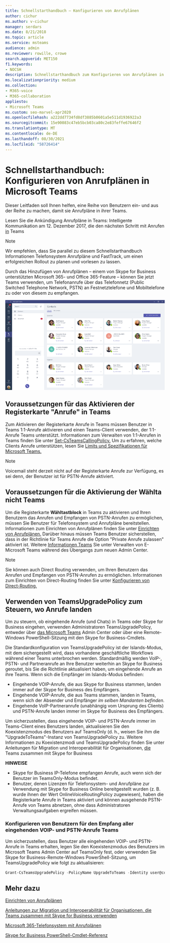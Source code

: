 ```yaml
---
title: Schnellstarthandbuch – Konfigurieren von Anrufplänen
author: cichur
ms.author: v-cichur
manager: serdars
ms.date: 8/21/2018
ms.topic: article
ms.service: msteams
audience: admin
ms.reviewer: rowille, crowe
search.appverid: MET150
f1.keywords:
- NOCSH
description: Schnellstarthandbuch zum Konfigurieren von Anrufplänen in Microsoft Teams, damit Sie eine Gruppe von Benutzern einrichten und starten können.
ms.localizationpriority: medium
ms.collection:
- M365-voice
- M365-collaboration
appliesto:
- Microsoft Teams
ms.custom: seo-marvel-apr2020
ms.openlocfilehash: a222dd7734fd8df3885b0601a5e511d1936922a3
ms.sourcegitcommit: 15e90083c47eb5bcb03ca80c2e83feffe67646f2
ms.translationtype: MT
ms.contentlocale: de-DE
ms.lasthandoff: 08/30/2021
ms.locfileid: "58726414"
---
```

# <a name="quick-start-guide-configuring-calling-plans-in-microsoft-teams"></a>Schnellstarthandbuch: Konfigurieren von Anrufplänen in Microsoft Teams

Dieser Leitfaden soll Ihnen helfen, eine Reihe von Benutzern ein- und aus der Reihe zu machen, damit sie Anrufpläne in ihrer Teams.

Lesen Sie die Ankündigung Anrufpläne in Teams: Intelligente Kommunikation am 12. Dezember 2017, die den nächsten Schritt mit Anrufen [in](https://aka.ms/ipyqus) Teams

> [!NOTE]
> Wir empfehlen, dass Sie parallel zu diesem [](calling-plan-landing-page.md) Schnellstarthandbuch Informationen Telefonsystem [](https://aka.ms/cloudvoice) Anrufpläne und FastTrack, um einen erfolgreichen Rollout zu planen und vorlesen zu lassen.

Durch das Hinzufügen von Anrufplänen – einem von Skype for Business unterstützten Microsoft 365- und Office 365-Feature – können Sie jetzt Teams verwenden, um Telefonanrufe über das Telefonnetz (Public Switched Telephone Network, PSTN) an Festnetztelefone und Mobiltelefone zu oder von diesem zu empfangen.

![Screenshot der Seite "Kontakte" in Teams.](media/Calling_in_Teams.png)
## <a name="prerequisites-for-enabling-the-calls-tab-in-teams"></a>Voraussetzungen für das Aktivieren **der** Registerkarte "Anrufe" in Teams
Zum Aktivieren  der Registerkarte Anrufe in Teams müssen Benutzer in Teams 1:1-Anrufe aktivieren und einen Teams-Client verwenden, der 1:1-Anrufe Teams unterstützt. Informationen zum Verwalten von 1:1-Anrufen in Teams finden Sie unter [Set-CsTeamsCallingPolicy.](/powershell/module/skype/set-csteamscallingpolicy) Um zu erfahren, welche Clients Anrufe unterstützen, lesen Sie [Limits und Spezifikationen für Microsoft Teams.](./limits-specifications-teams.md)

> [!NOTE]
> Voicemail steht derzeit nicht auf der Registerkarte Anrufe zur Verfügung, es sei denn, der Benutzer ist für PSTN-Anrufe aktiviert. 

## <a name="prerequisites-for-enabling-the-dial-pad-in-teams"></a>Voraussetzungen für die Aktivierung der **Wählta nicht** Teams
Um die Registerkarte **Wähltastblock** in Teams zu aktivieren und Ihren Benutzern das Anrufen und Empfangen von PSTN-Anrufen zu ermöglichen, müssen Sie Benutzer für Telefonsystem und Anrufpläne bereitstellen. Informationen zum Einrichten von Anrufplänen finden Sie unter [Einrichten von Anrufplänen.](./set-up-calling-plans.md)
Darüber hinaus müssen Teams Benutzer sicherstellen, dass in der Richtlinie für Teams Anrufe die Option "Private Anrufe zulassen" aktiviert ist. Weitere [Informationen Teams](./manage-teams-skypeforbusiness-admin-center.md) Sie unter Verwalten von E-Microsoft Teams während des Übergangs zum neuen Admin Center.
> [!NOTE]
> Sie können auch Direct Routing verwenden, um Ihren Benutzern das Anrufen und Empfangen von PSTN-Anrufen zu ermöglichen. Informationen zum Einrichten von Direct-Routing finden Sie unter [Konfigurieren von Direct-Routing.](./direct-routing-configure.md)

## <a name="using-teamsupgradepolicy-to-control-where-calls-land"></a>Verwenden von TeamsUpgradePolicy zum Steuern, wo Anrufe landen
Um zu steuern, ob eingehende Anrufe (und Chats) in Teams oder Skype for Business eingehen, verwenden Administratoren TeamsUpgradePolicy, entweder über [das Microsoft Teams](https://aka.ms/teamsadmincenter) Admin Center oder über eine Remote-Windows PowerShell-Sitzung mit den Skype for Business-Cmdlets. [](/powershell/module/skype)


Die Standardkonfiguration von TeamsUpgradePolicy ist der Islands-Modus, mit dem sichergestellt wird, dass vorhandene geschäftliche Workflows während einer Teams unterbrochen werden. Standardmäßig werden VoIP-, PSTN- und Partneranrufe an Ihre Benutzer weiterhin an Skype for Business geroutet, bis Sie die Richtlinie aktualisiert haben, um eingehende Anrufe an ihre Teams.  Wenn sich die Empfänger im Islands-Modus befinden:

 - Eingehende VOIP-Anrufe, die aus Skype for Business stammen, landen immer auf der Skype for Business des Empfängers.
 - Eingehende VOIP-Anrufe, die aus Teams stammen, landen in Teams, wenn sich der Absender und Empfänger *im selben Mandanten befinden.*
 - Eingehende VoIP-Partneranrufe (unabhängig vom Ursprung des Clients) und PSTN-Anrufe landen immer im Skype for Business des Empfängers.
 
Um sicherzustellen, dass eingehende VOIP- und PSTN-Anrufe immer im Teams-Client eines Benutzers landen, aktualisieren Sie den Koexistenzmodus des Benutzers auf TeamsOnly (d. h., weisen Sie ihm die "UpgradeToTeams"-Instanz von TeamsUpgradePolicy zu.  Weitere Informationen zu Koexistenzmodi und TeamsUpgradePolicy finden Sie unter Anleitungen für Migration und Interoperabilität für Organisationen, [die](./migration-interop-guidance-for-teams-with-skype.md) Teams zusammen mit Skype for Business

**HINWEISE**
 - Skype for Business IP-Telefone empfangen Anrufe, auch wenn sich der Benutzer im TeamsOnly-Modus befindet.  
 - Benutzer, denen Lizenzen für Telefonsystem- und Anrufpläne zur Verwendung mit Skype for Business Online bereitgestellt wurden (z. B. wurde ihnen der Wert OnlineVoiceRoutingPolicy zugewiesen), haben die Registerkarte Anrufe in Teams aktiviert und können ausgehende PSTN-Anrufe von Teams abnetzen, ohne dass Administratoren Verwaltungsaufgaben ergreifen müssen.


### <a name="how-to-configure-users-to-receive-all-incoming-voip-and-pstn-calls-in-teams"></a>Konfigurieren von Benutzern für den Empfang aller eingehenden VOIP- und PSTN-Anrufe Teams
Um sicherzustellen, dass Benutzer alle eingehenden VOIP- und PSTN-Anrufe in Teams erhalten, legen Sie den Koexistenzmodus des Benutzers im Microsoft Teams Admin Center auf TeamsOnly fest, oder verwenden Sie Skype for Business-Remote-Windows PowerShell-Sitzung, um TeamsUpgradePolicy wie folgt zu aktualisieren:

```powershell
Grant-CsTeamsUpgradePolicy -PolicyName UpgradeToTeams -Identity user@contoso.com
```

## <a name="see-also"></a>Mehr dazu
[Einrichten von Anrufplänen](/SkypeForBusiness/what-are-calling-plans-in-office-365/set-up-calling-plans)

[Anleitungen zur Migration und Interoperabilität für Organisationen, die Teams zusammen mit Skype for Business verwenden](./migration-interop-guidance-for-teams-with-skype.md)

[Microsoft 365-Telefonsystem mit Anrufplänen](calling-plan-landing-page.md)

[Skype for Business PowerShell-Cmdlet-Referenz](/powershell/module/skype)
